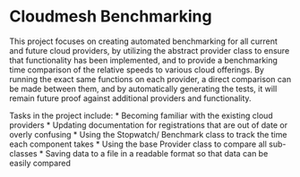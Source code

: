# Cloudmesh Benchmarking

This project focuses on creating automated benchmarking for all current and future cloud providers, by utilizing the abstract provider class to ensure that functionality has been implemented, and to provide a benchmarking time comparison of the relative speeds to various cloud offerings. By running the exact same functions on each provider, a direct comparison can be made between them, and by automatically generating the tests, it will remain future proof against additional providers and functionality. 

Tasks in the project include:
    * Becoming familiar with the existing cloud providers
    * Updating documentation for registrations that are out of date or overly confusing
    * Using the Stopwatch/ Benchmark class to track the time each component takes
    * Using the base Provider class to compare all sub-classes
    * Saving data to a file in a readable format so that data can be easily compared

